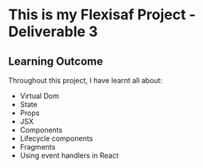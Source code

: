 # This is my Flexisaf Project - Deliverable 3
## Learning Outcome

Throughout this project, I have learnt all about:
- Virtual Dom
- State
- Props
- JSX
- Components
- Lifecycle components
- Fragments
- Using event handlers in React
